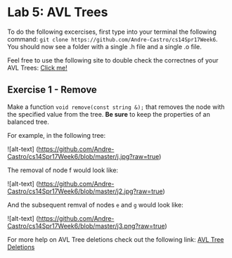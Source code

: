 
Lab 5: AVL Trees
===================================
[AVLDelete]:http://www.mathcs.emory.edu/~cheung/Courses/323/Syllabus/Trees/AVL-delete.html
[AVLCheck]:https://www.cs.usfca.edu/~galles/visualization/AVLtree.html

To do the following excercises, first type into your terminal the following command:
`git clone https://github.com/Andre-Castro/cs14Spr17Week6`. You should now see a folder with a single
.h file and a single .o file.

Feel free to use the following site to double check the correctnes of your AVL Trees: [Click me!][AVLCheck] 

Exercise 1 - Remove
----------
Make a function `void remove(const string &);` that removes the node with the specified value from the tree.
**Be sure** to keep the properties of an balanced tree. 

For example, in the following tree:

![alt-text] (https://github.com/Andre-Castro/cs14Spr17Week6/blob/master/j.jpg?raw=true)

The removal of node f would look like:

![alt-text] (https://github.com/Andre-Castro/cs14Spr17Week6/blob/master/j2.jpg?raw=true)

And the subsequent remval of nodes `e` and `g` would look like:

![alt-text] (https://github.com/Andre-Castro/cs14Spr17Week6/blob/master/j3.png?raw=true)

For more help on AVL Tree deletions check out the following link: [AVL Tree Deletions][AVLDelete]
